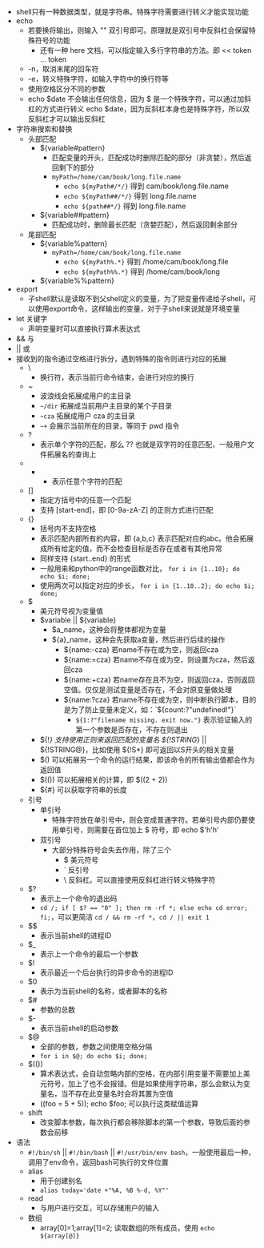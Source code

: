 * shell只有一种数据类型，就是字符串。特殊字符需要进行转义才能实现功能
* echo
    * 若要换将输出，则输入 "" 双引号即可。原理就是双引号中反斜杠会保留特殊符号的功能
        * 还有一种 here 文档，可以指定输入多行字符串的方法。即 << token ... token
    * -n，取消末尾的回车符
    * -e，转义特殊字符，如输入字符中的换行符等
    * 使用空格区分不同的参数
    * echo $date 不会输出任何信息，因为 $ 是一个特殊字符，可以通过加斜杠的方式进行转义 echo \$date，因为反斜杠本身也是特殊字符，所以双反斜杠才可以输出反斜杠
* 字符串搜索和替换
    * 头部匹配
        * ${variable#pattern}
            * 匹配变量的开头，匹配成功时删除匹配的部分（非贪婪），然后返回剩下的部分
            * `myPath=/home/cam/book/long.file.name`
                * `echo ${myPath#/*/}` 得到 cam/book/long.file.name
                * `echo ${myPath##/*/}` 得到 long.file.name
                * `echo ${path##*/}` 得到 long.file.name
        * ${variable##pattern}
            * 匹配成功时，删除最长匹配（贪婪匹配），然后返回剩余部分
    * 尾部匹配
        * ${variable%pattern}
            * `myPath=/home/cam/book/long.file.name`
                * `echo ${myPath%.*}` 得到 /home/cam/book/long.file
                * `echo ${myPath%%.*}` 得到 /home/cam/book/long
        * ${variable%%pattern}
* export
    * 子shell默认是读取不到父shell定义的变量，为了把变量传递给子shell，可以使用export命令，这样输出的变量，对于子shell来说就是环境变量
* let 关键字
    * 声明变量时可以直接执行算术表达式
* && 与
* || 或
* 接收到的指令通过空格进行拆分，遇到特殊的指令则进行对应的拓展
    * \
        * 换行符，表示当前行命令结束，会进行对应的换行
    * ~
        * 波浪线会拓展成用户的主目录
        * `~/dir` 拓展成当前用户主目录的某个子目录
        * `~cza` 拓展成用户 cza 的主目录
        * `~+` 会展示当前所在的目录，等同于 pwd 指令
    * ?
        * 表示单个字符的匹配，那么 ?? 也就是双字符的任意匹配，一般用户文件拓展名的查询上
    * *
        * 表示任意个字符的匹配
    * []
        * 指定方括号中的任意一个匹配
        * 支持 [start-end]，即 [0-9a-zA-Z] 的正则方式进行匹配
    * {}
        * 括号内不支持空格
        * 表示匹配内部所有的内容，即 {a,b,c} 表示匹配对应的abc。他会拓展成所有给定的值，而不会检查目标是否存在或者有其他异常
        * 同样支持 {start..end} 的形式
        * 一般用来和python中的range函数对比， `for i in {1..10}; do echo $i; done; `
        * 使用两次可以指定对应的步长， `for i in {1..10..2}; do echo $i; done;`
    * $
        * 美元符号视为变量值
        * $variable || ${variable}
            * $a_name，这种会将整体都视为变量
            * ${a}_name，这种会先获取a变量，然后进行后续的操作
                * ${name:-cza} 若name不存在或为空，则返回cza
                * ${name:=cza} 若name不存在或为空，则设置为cza，然后返回cza
                * ${name:+cza} 若name存在且不为空，则返回cza，否则返回空值。仅仅是测试变量是否存在，不会对原变量做处理
                * ${name:?cza} 若name不存在或为空，则中断执行脚本，目的是为了防止变量未定义，如：`${count:?"undefined!"}`
                    * `${1:?"filename missing. exit now."}` 表示验证输入的第一个参数是否存在，不存在则退出 
        * ${!*} 支持使用正则来返回匹配的变量名 ${!STRING*} || ${!STRING@}，比如使用 ${!S*} 即可返回以S开头的相关变量
        * $() 可以拓展另一个命令的运行结果，即该命令的所有输出值都会作为返回值
        * $(()) 可以拓展相关的计算，即 $((2 + 2)) 
        * ${#} 可以获取字符串的长度
    * 引号
        * 单引号
            * 特殊字符放在单引号中，则会变成普通字符。若单引号内部仍要使用单引号，则需要在首位加上 $ 符号，即 echo $'h\'h'
        * 双引号
            * 大部分特殊符号会失去作用，除了三个
                * $ 美元符号
                * ` 反引号
                * \ 反斜杠。可以直接使用反斜杠进行转义特殊字符
    * $?
        * 表示上一个命令的退出码
        * `cd /; if [ $? == "0" ]; then rm -rf *; else echo cd error; fi;`，可以更简洁 `cd / && rm -rf *`，`cd / || exit 1`
    * $$
        * 表示当前shell的进程ID
    * $_
        * 表示上一个命令的最后一个参数
    * $!
        * 表示最近一个后台执行的异步命令的进程ID
    * $0
        * 表示为当前shell的名称，或者脚本的名称
    * $#
        * 参数的总数
    * $-
        * 表示当前shell的启动参数
    * $@
        * 全部的参数，参数之间使用空格分隔
        * `for i in $@; do echo $i; done;`
    * $(())
        * 算术表达式，会自动忽略内部的空格，在内部引用变量不需要加上美元符号，加上了也不会报错。但是如果使用字符串，那么会默认为变量名，当不存在此变量名时会将其置为空值
        * ((foo = 5 + 5)); echo $foo; 可以执行这类赋值运算
    * shift
        * 改变脚本参数，每次执行都会移除脚本的第一个参数，导致后面的参数会前移
* 语法
    * `#!/bin/sh` || `#!/bin/bash` || `#!/usr/bin/env bash`，一般使用最后一种，调用了env命令，返回bash可执行的文件位置
    * alias
        * 用于创建别名
        * `alias today='date +"%A, %B %-d, %Y"'`
    * read
        * 与用户进行交互，可以存储用户的输入
    * 数组
        * array[0]=1;array[1]=2; 读取数组的所有成员，使用 `echo ${array[@]}`



